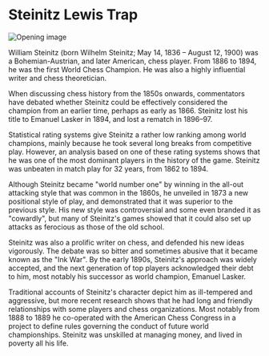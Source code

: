 # Steinitz Lewis Trap

![Opening image](https://www.thechesswebsite.com/wp-content/uploads/2024/02/1-steinitz-lewis-trap-bishop-opening.png)

William Steinitz (born Wilhelm Steinitz; May 14, 1836 – August 12, 1900) was a Bohemian-Austrian, and later American, chess player. From 1886 to 1894, he was the first World Chess Champion. He was also a highly influential writer and chess theoretician.

When discussing chess history from the 1850s onwards, commentators have debated whether Steinitz could be effectively considered the champion from an earlier time, perhaps as early as 1866. Steinitz lost his title to Emanuel Lasker in 1894, and lost a rematch in 1896–97.

Statistical rating systems give Steinitz a rather low ranking among world champions, mainly because he took several long breaks from competitive play. However, an analysis based on one of these rating systems shows that he was one of the most dominant players in the history of the game. Steinitz was unbeaten in match play for 32 years, from 1862 to 1894.

Although Steinitz became "world number one" by winning in the all-out attacking style that was common in the 1860s, he unveiled in 1873 a new positional style of play, and demonstrated that it was superior to the previous style. His new style was controversial and some even branded it as "cowardly", but many of Steinitz's games showed that it could also set up attacks as ferocious as those of the old school.

Steinitz was also a prolific writer on chess, and defended his new ideas vigorously. The debate was so bitter and sometimes abusive that it became known as the "Ink War". By the early 1890s, Steinitz's approach was widely accepted, and the next generation of top players acknowledged their debt to him, most notably his successor as world champion, Emanuel Lasker.

Traditional accounts of Steinitz's character depict him as ill-tempered and aggressive, but more recent research shows that he had long and friendly relationships with some players and chess organizations. Most notably from 1888 to 1889 he co-operated with the American Chess Congress in a project to define rules governing the conduct of future world championships. Steinitz was unskilled at managing money, and lived in poverty all his life.